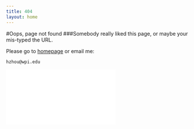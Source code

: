 ```yaml
---
title: 404
layout: home
---
```


#Oops, page not found
###Somebody really liked this page, or maybe your mis-typed the URL.

Please go to [homepage](/) or email me:

    hzhou@wpi.edu

 <iframe frameborder="0" src="index.html"> </iframe>
